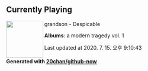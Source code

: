 ## Currently Playing

<img align="left" width="100" src="https://lh3.googleusercontent.com/7PKwfdn9TZLzCDJ1lZ7fDH7CKE2zGNDYPyn5wHOeKRQehqGIo7tNr99esmLBlVzrPGvUJIbLT06iBpT48Q">

grandson - Despicable

**Albums**: a modern tragedy vol. 1

Last updated at 2020. 7. 15. 오후 9:10:43

#### Generated with [20chan/github-now](https://github.com/20chan/github-now)


<!--
**20chan/20chan** is a ✨ _special_ ✨ repository because its `README.md` (this file) appears on your GitHub profile.

Here are some ideas to get you started:

- 🔭 I’m currently working on ...
- 🌱 I’m currently learning ...
- 👯 I’m looking to collaborate on ...
- 🤔 I’m looking for help with ...
- 💬 Ask me about ...
- 📫 How to reach me: ...
- 😄 Pronouns: ...
- ⚡ Fun fact: ...
-->
